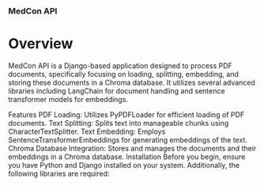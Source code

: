 ### MedCon API
# Overview
MedCon API is a Django-based application designed to process PDF documents, specifically focusing on loading, splitting, embedding, and storing these documents in a Chroma database. It utilizes several advanced libraries including LangChain for document handling and sentence transformer models for embeddings.

Features
PDF Loading: Utilizes PyPDFLoader for efficient loading of PDF documents.
Text Splitting: Splits text into manageable chunks using CharacterTextSplitter.
Text Embedding: Employs SentenceTransformerEmbeddings for generating embeddings of the text.
Chroma Database Integration: Stores and manages the documents and their embeddings in a Chroma database.
Installation
Before you begin, ensure you have Python and Django installed on your system. Additionally, the following libraries are required:
